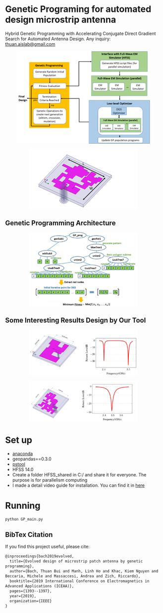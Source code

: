 # Genetic Programing for automated design microstrip antenna
Hybrid Genetic Programming with Accelerating Conjugate Direct Gradient Search for Automated Antenna Design. Any inquiry: thuan.aislab@gmail.com

<p align="center">
  <img src="https://github.com/thuanaislab/Genetic-Programing-for-automated-design-microstrip-antenna/blob/main/images/GP_lowlevel.png" width="430" title="hover text">
<p>

<p align="center">
  <img src="https://github.com/thuanaislab/Genetic-Programing-for-automated-design-microstrip-antenna/blob/main/images/smallsize_antenna.PNG" width="350" title="hover text">
<p>

## Genetic Programming Architecture

<p align="center">
  <img src="https://github.com/thuanaislab/Genetic-Programing-for-automated-design-microstrip-antenna/blob/main/images/gp1.png" width="350" title="hover text">
<p>

## Some Interesting Results Design by Our Tool 

<p align="center">
  <img src="https://github.com/thuanaislab/Genetic-Programing-for-automated-design-microstrip-antenna/blob/main/images/result1.png" width="350" title="hover text">
<p>

<p align="center">
  <img src="https://github.com/thuanaislab/Genetic-Programing-for-automated-design-microstrip-antenna/blob/main/images/result2.png" width="350" title="hover text">
<p>

# Set up
- [anaconda](https://www.anaconda.com/products/individual) 
- geopandas==0.3.0
- [pstool](https://docs.microsoft.com/en-us/sysinternals/downloads/pstools)
- HFSS 14.0
- Create a folder HFSS_shared in C:/ and share it for everyone. The purpose is for parallelism computing
- I made a detail video guide for installation. You can find it in [here](https://youtu.be/mi2dpRd85NU)
# Running
```
python GP_main.py
```
## BibTex Citation 
If you find this project useful, please cite:
```
@inproceedings{bach2019evolved,
  title={Evolved design of microstrip patch antenna by genetic programming},
  author={Bach, Thuan Bui and Manh, Linh Ho and Khac, Kiem Nguyen and Beccaria, Michele and Massaccesi, Andrea and Zich, Riccardo},
  booktitle={2019 International Conference on Electromagnetics in Advanced Applications (ICEAA)},
  pages={1393--1397},
  year={2019},
  organization={IEEE}
}
```
